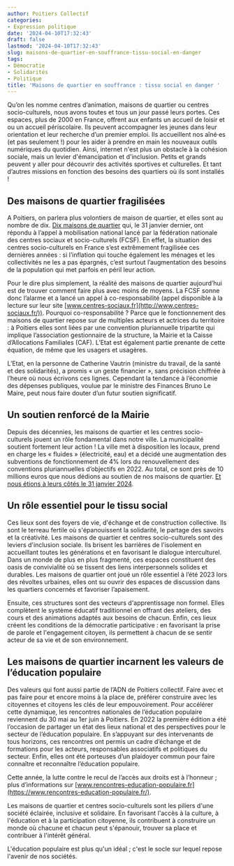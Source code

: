 ```yaml
---
author: Poitiers Collectif
categories:
- Expression politique
date: '2024-04-10T17:32:43'
draft: false
lastmod: '2024-04-10T17:32:43'
slug: maisons-de-quartier-en-souffrance-tissu-social-en-danger
tags:
- Démocratie
- Solidarités
- Politique
title: 'Maisons de quartier en souffrance : tissu social en danger '
---
```


Qu’on les nomme centres d’animation, maisons de quartier ou centres socio-culturels, nous avons toutes et tous un jour passé leurs portes. Ces espaces, plus de 2000 en France, offrent aux enfants un accueil de loisir et ou un accueil périscolaire. Ils peuvent accompagner les jeunes dans leur orientation et leur recherche d’un premier emploi. Ils accueillent nos aîné·es (et pas seulement !) pour les aider à prendre en main les nouveaux outils numériques du quotidien. Ainsi, internet n'est plus un obstacle à la cohésion sociale, mais un levier d'émancipation et d'inclusion. Petits et grands peuvent y aller pour découvrir des activités sportives et culturelles. Et tant d’autres missions en fonction des besoins des quartiers où ils sont installés ! 

## Des maisons de quartier fragilisées

A Poitiers, on parlera plus volontiers de maison de quartier, et elles sont au nombre de dix. [Dix maisons de quartier](https://www.poitiers.fr/maisons-de-quartier) qui, le 31 janvier dernier, ont répondu à l’appel à mobilisation national lancé par la fédération nationale des centres sociaux et socio-culturels (FCSF). En effet, la situation des centres socio-culturels en France s’est extrêmement fragilisée ces dernières années : si l’inflation qui touche également les ménages et les collectivités ne les a pas épargnés, c’est surtout l’augmentation des besoins de la population qui met parfois en péril leur action. 

Pour le dire plus simplement, la réalité des maisons de quartier aujourd’hui est de trouver comment faire plus avec moins de moyens. La FCSF sonne donc l’alarme et a lancé un appel à co-responsabilité (appel disponible à la lecture sur leur site [www.centres-sociaux.fr](http://www.centres-sociaux.fr/)). Pourquoi co-responsabilité ? Parce que le fonctionnement des maisons de quartier repose sur de multiples acteurs et actrices du territoire : à Poitiers elles sont liées par une convention pluriannuelle tripartite qui implique l’association gestionnaire de la structure, la Mairie et la Caisse d’Allocations Familiales (CAF). L’Etat est également partie prenante de cette équation, de même que les usagers et usagères. 

L’Etat, en la personne de Catherine Vautrin (ministre du travail, de la santé et des solidarités), a promis « un geste financier », sans précision chiffrée à l’heure où nous écrivons ces lignes. Cependant la tendance à l’économie des dépenses publiques, voulue par le ministre des Finances Bruno Le Maire, peut nous faire douter d’un futur soutien significatif. 

## Un soutien renforcé de la Mairie

Depuis des décennies, les maisons de quartier et les centres socio-culturels jouent un rôle fondamental dans notre ville. La municipalité soutient fortement leur action ! La ville met à disposition les locaux, prend en charge les « fluides » (électricité, eau) et a décidé une augmentation des subventions de fonctionnement de 4% lors du renouvellement des conventions pluriannuelles d’objectifs en 2022. Au total, ce sont près de 10 millions euros que nous dédions au soutien de nos maisons de quartier. [Et nous étions à leurs côtés le 31 janvier 2024](https://poitierscollectif.fr/actualites/soutenons-nos-maisons-de-quartiers/). 

## Un rôle essentiel pour le tissu social 

Ces lieux sont des foyers de vie, d'échange et de construction collective. Ils sont le terreau fertile où s'épanouissent la solidarité, le partage des savoirs et la créativité. Les maisons de quartier et centres socio-culturels sont des leviers d'inclusion sociale. Ils brisent les barrières de l'isolement en accueillant toutes les générations et en favorisant le dialogue interculturel. Dans un monde de plus en plus fragmenté, ces espaces constituent des oasis de convivialité où se tissent des liens interpersonnels solides et durables. Les maisons de quartier ont joué un rôle essentiel à l’été 2023 lors des révoltes urbaines, elles ont su ouvrir des espaces de discussion dans les quartiers concernés et favoriser l’apaisement.  

Ensuite, ces structures sont des vecteurs d'apprentissage non formel. Elles complètent le système éducatif traditionnel en offrant des ateliers, des cours et des animations adaptés aux besoins de chacun. Enfin, ces lieux créent les conditions de la démocratie participative : en favorisant la prise de parole et l'engagement citoyen, ils permettent à chacun de se sentir acteur de sa vie et de son environnement. 

## Les maisons de quartier incarnent les valeurs de l’éducation populaire

Des valeurs qui font aussi partie de l’ADN de Poitiers collectif. Faire avec et pas faire pour et encore moins à la place de, préférer construire avec les citoyennes et citoyens les clés de leur empouvoirement. Pour accélérer cette dynamique, les rencontres nationales de l’éducation populaire reviennent du 30 mai au 1er juin à Poitiers. En 2022 la première édition a été l’occasion de partager un état des lieux national et des perspectives pour le secteur de l’éducation populaire. En s’appuyant sur des intervenants de tous horizons, ces rencontres ont permis un cadre d’échange et de formations pour les acteurs, responsables associatifs et politiques du secteur. Enfin, elles ont été porteuses d’un plaidoyer commun pour faire connaître et reconnaître l’éducation populaire. 

Cette année, la lutte contre le recul de l’accès aux droits est à l’honneur ; plus d’informations sur [www.rencontres-education-populaire.fr](https://www.rencontres-education-populaire.fr/). 

Les maisons de quartier et centres socio-culturels sont les piliers d'une société éclairée, inclusive et solidaire. En favorisant l'accès à la culture, à l'éducation et à la participation citoyenne, ils contribuent à construire un monde où chacune et chacun peut s'épanouir, trouver sa place et contribuer à l'intérêt général. 

L'éducation populaire est plus qu'un idéal ; c'est le socle sur lequel repose l'avenir de nos sociétés.

